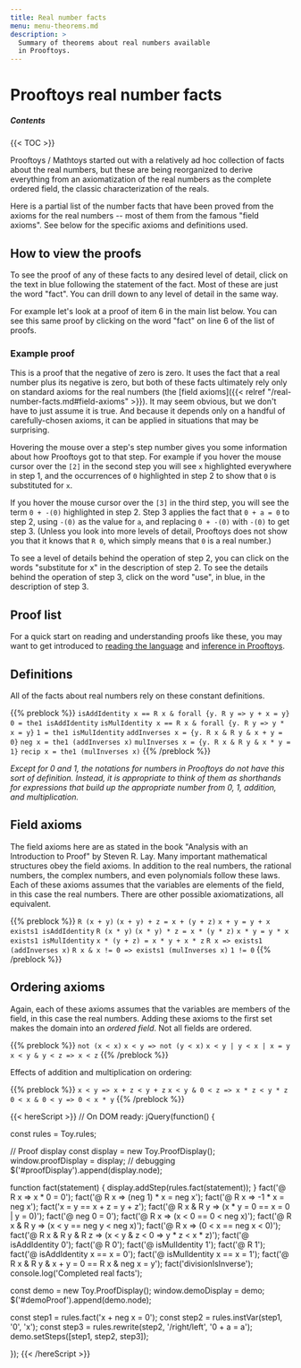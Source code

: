 ```yaml
---
title: Real number facts
menu: menu-theorems.md
description: >
  Summary of theorems about real numbers available
  in Prooftoys.
---
```


# Prooftoys real number facts

##### Contents

{{< TOC >}}

Prooftoys / Mathtoys started out with a relatively ad hoc collection
of facts about the real numbers, but these are being reorganized to
derive everything from an axiomatization of the real numbers as the
complete ordered field, the classic characterization of the reals.

Here is a partial list of the number facts that have been proved from
the axioms for the real numbers -- most of them from the famous "field
axioms".  See below for the specific axioms and definitions used.

## How to view the proofs

To see the proof of any of these facts to any desired level of
detail, click on the text in blue following the statement of
the fact.  Most of these are just the word "fact".  You can drill
down to any level of detail in the same way.

For example let's look at a proof of item 6 in the main list below.
You can see this same proof by clicking on the word "fact" on line 6
of the list of proofs.

### Example proof

This is a proof that the negative of zero is zero.  It uses the fact
that a real number plus its negative is zero, but both of these facts
ultimately rely only on standard axioms for the real numbers (the
[field axioms]({{< relref "/real-number-facts.md#field-axioms" >}}).
It may seem obvious, but we don't have to just assume it is true.  And
because it depends only on a handful of carefully-chosen axioms,
it can be applied in situations that may be surprising.

<div id=demoProof style="margin-bottom: 1em"></div>

Hovering the mouse over a step's step number gives you some
information about how Prooftoys got to that step.  For example if you
hover the mouse cursor over the `[2]` in the second step you will see
`x` highlighted everywhere in step 1, and the occurrences of `0`
highlighted in step 2 to show that `0` is substituted for `x`.

If you hover the mouse cursor over the `[3]` in the third step, you
will see the term `0 + -(0)` highlighted in step 2.  Step 3 applies
the fact that `0 + a = 0` to step 2, using `-(0)` as the value for
`a`, and replacing `0 + -(0)` with `-(0)` to get step 3.  (Unless you
look into more levels of detail, Prooftoys does not show you that it
knows that `R 0`, which simply means that `0` is a real number.)

To see a level of details behind the operation of step 2, you can
click on the words "substitute for x" in the description of step 2.
To see the details behind the operation of step 3, click on the word
"use", in blue, in the description of step 3.

## Proof list

For a quick start on reading and understanding proofs like these, you
may want to get introduced to [reading the language](/language-intro/)
and [inference in Prooftoys](/inference/).

<div id=proofDisplay style="margin-bottom: 1em"></div>

## Definitions

All of the facts about real numbers rely on these constant
definitions.

{{% preblock %}}
`isAddIdentity x == R x & forall {y. R y => y + x = y}`
`0 = the1 isAddIdentity`
`isMulIdentity x == R x & forall {y. R y => y * x = y}`
`1 = the1 isMulIdentity`
`addInverses x = {y. R x & R y & x + y = 0}`
`neg x = the1 (addInverses x)`
`mulInverses x = {y. R x & R y & x * y = 1}`
`recip x = the1 (mulInverses x)`
{{% /preblock %}}

*Except for 0 and 1, the notations for numbers in Prooftoys do not
have this sort of definition.  Instead, it is appropriate to think of
them as shorthands for expressions that build up the appropriate
number from 0, 1, addition, and multiplication.*

## Field axioms

The field axioms here are as stated in the book "Analysis with an
Introduction to Proof" by Steven R. Lay.  Many important mathematical
structures obey the field axioms.  In addition to the real numbers,
the rational numbers, the complex numbers, and even polynomials
follow these laws.  Each of these axioms assumes that the variables
are elements of the field, in this case the real numbers.
There are other possible axiomatizations, all equivalent.

{{% preblock %}}
`R (x + y)`
`(x + y) + z = x + (y + z)`
`x + y = y + x`
`exists1 isAddIdentity`
`R (x * y)`
`(x * y) * z = x * (y * z)`
`x * y = y * x`
`exists1 isMulIdentity`
`x * (y + z) = x * y + x * z`
`R x => exists1 (addInverses x)`
`R x & x != 0 => exists1 (mulInverses x)`
`1 != 0`
{{% /preblock %}}

## Ordering axioms

Again, each of these axioms assumes that the variables are members of
the field, in this case the real numbers.  Adding these axioms to the
first set makes the domain into an _ordered field_.  Not all fields
are ordered.

{{% preblock %}}
`not (x < x)`
`x < y => not (y < x)`
`x < y | y < x | x = y`
`x < y & y < z => x < z`
{{% /preblock %}}

Effects of addition and multiplication on ordering:

{{% preblock %}}
`x < y => x + z < y + z`
`x < y & 0 < z => x * z < y * z`
`0 < x & 0 < y => 0 < x * y`
{{% /preblock %}}


{{< hereScript >}}
// On DOM ready:
jQuery(function() {

  const rules = Toy.rules;

  // Proof display
  const display = new Toy.ProofDisplay();
  window.proofDisplay = display;  // debugging
  $('#proofDisplay').append(display.node);

  function fact(statement) {
    display.addStep(rules.fact(statement));
  }
  fact('@ R x => x * 0 = 0');
  fact('@ R x => (neg 1) * x = neg x');
  fact('@ R x => -1 * x = neg x');
  fact('x = y == x + z = y + z');
  fact('@ R x & R y => (x * y = 0 == x = 0 | y = 0)');
  fact('@ neg 0 = 0');
  fact('@ R x => (x < 0 == 0 < neg x)');
  fact('@ R x & R y => (x < y == neg y < neg x)');
  fact('@ R x => (0 < x == neg x < 0)');
  fact('@ R x & R y & R z => (x < y & z < 0 => y * z < x * z)');
  fact('@ isAddIdentity 0');
  fact('@ R 0');
  fact('@ isMulIdentity 1');
  fact('@ R 1');
  fact('@ isAddIdentity x == x = 0');
  fact('@ isMulIdentity x == x = 1');
  fact('@ R x & R y & x + y = 0 == R x & neg x = y');
  fact('divisionIsInverse');
  console.log('Completed real facts');

  const demo = new Toy.ProofDisplay();
  window.demoDisplay = demo;
  $('#demoProof').append(demo.node);
  
  const step1 = rules.fact('x + neg x = 0');
  const step2 = rules.instVar(step1, '0', 'x');
  const step3 = rules.rewrite(step2, '/right/left', '0 + a = a');
  demo.setSteps([step1, step2, step3]);

});
{{< /hereScript >}}
